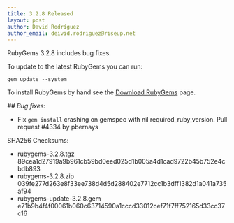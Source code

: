 ```yaml
---
title: 3.2.8 Released
layout: post
author: David Rodríguez
author_email: deivid.rodriguez@riseup.net
---
```


RubyGems 3.2.8 includes bug fixes.

To update to the latest RubyGems you can run:

    gem update --system

To install RubyGems by hand see the [Download RubyGems][download] page.


_## Bug fixes:_

* Fix `gem install` crashing on gemspec with nil required_ruby_version.
  Pull request #4334 by pbernays


SHA256 Checksums:

* rubygems-3.2.8.tgz  
  89cea1d27919a9b961cb59bd0eed025d1b005a4d1cad9722b45b752e4cbdb893
* rubygems-3.2.8.zip  
  039fe277d263e8f33ee738d4d5d288402e7712cc1b3dff1382d1a041a735af94
* rubygems-update-3.2.8.gem  
  e71b9b4f4f00061b060c63714590a1cccd33012cef71f7ff752165d33cc37c16


[download]: https://rubygems.org/pages/download

